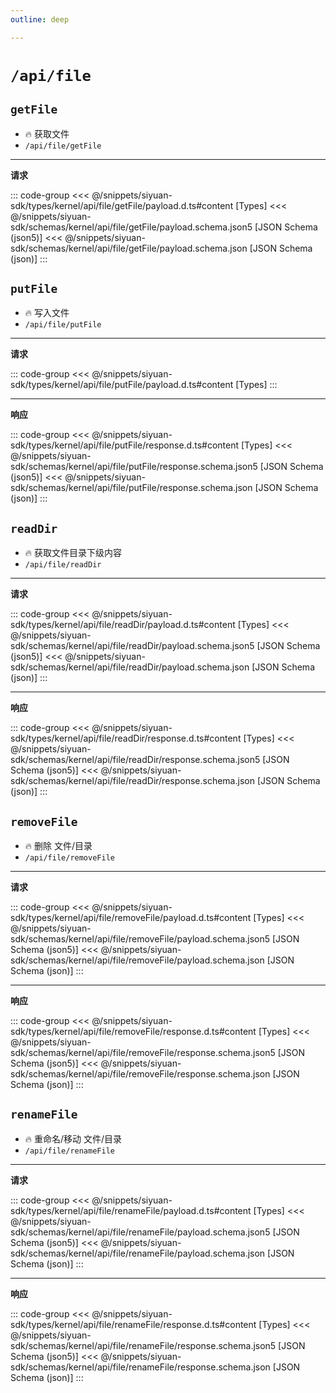 ```yaml
---
outline: deep

---
```


# `/api/file`

## `getFile`

- 🔥 获取文件
- `/api/file/getFile`

---
**请求**

::: code-group
<<< @/snippets/siyuan-sdk/types/kernel/api/file/getFile/payload.d.ts#content [Types]
<<< @/snippets/siyuan-sdk/schemas/kernel/api/file/getFile/payload.schema.json5 [JSON Schema (json5)]
<<< @/snippets/siyuan-sdk/schemas/kernel/api/file/getFile/payload.schema.json [JSON Schema (json)]
:::

## `putFile`

- 🔥 写入文件
- `/api/file/putFile`

---
**请求**

::: code-group
<<< @/snippets/siyuan-sdk/types/kernel/api/file/putFile/payload.d.ts#content [Types]
:::

---
**响应**

::: code-group
<<< @/snippets/siyuan-sdk/types/kernel/api/file/putFile/response.d.ts#content [Types]
<<< @/snippets/siyuan-sdk/schemas/kernel/api/file/putFile/response.schema.json5 [JSON Schema (json5)]
<<< @/snippets/siyuan-sdk/schemas/kernel/api/file/putFile/response.schema.json [JSON Schema (json)]
:::

## `readDir`

- 🔥 获取文件目录下级内容
- `/api/file/readDir`

---
**请求**

::: code-group
<<< @/snippets/siyuan-sdk/types/kernel/api/file/readDir/payload.d.ts#content [Types]
<<< @/snippets/siyuan-sdk/schemas/kernel/api/file/readDir/payload.schema.json5 [JSON Schema (json5)]
<<< @/snippets/siyuan-sdk/schemas/kernel/api/file/readDir/payload.schema.json [JSON Schema (json)]
:::

---
**响应**

::: code-group
<<< @/snippets/siyuan-sdk/types/kernel/api/file/readDir/response.d.ts#content [Types]
<<< @/snippets/siyuan-sdk/schemas/kernel/api/file/readDir/response.schema.json5 [JSON Schema (json5)]
<<< @/snippets/siyuan-sdk/schemas/kernel/api/file/readDir/response.schema.json [JSON Schema (json)]
:::

## `removeFile`

- 🔥 删除 文件/目录
- `/api/file/removeFile`

---
**请求**

::: code-group
<<< @/snippets/siyuan-sdk/types/kernel/api/file/removeFile/payload.d.ts#content [Types]
<<< @/snippets/siyuan-sdk/schemas/kernel/api/file/removeFile/payload.schema.json5 [JSON Schema (json5)]
<<< @/snippets/siyuan-sdk/schemas/kernel/api/file/removeFile/payload.schema.json [JSON Schema (json)]
:::

---
**响应**

::: code-group
<<< @/snippets/siyuan-sdk/types/kernel/api/file/removeFile/response.d.ts#content [Types]
<<< @/snippets/siyuan-sdk/schemas/kernel/api/file/removeFile/response.schema.json5 [JSON Schema (json5)]
<<< @/snippets/siyuan-sdk/schemas/kernel/api/file/removeFile/response.schema.json [JSON Schema (json)]
:::

## `renameFile`

- 🔥 重命名/移动 文件/目录
- `/api/file/renameFile`

---
**请求**

::: code-group
<<< @/snippets/siyuan-sdk/types/kernel/api/file/renameFile/payload.d.ts#content [Types]
<<< @/snippets/siyuan-sdk/schemas/kernel/api/file/renameFile/payload.schema.json5 [JSON Schema (json5)]
<<< @/snippets/siyuan-sdk/schemas/kernel/api/file/renameFile/payload.schema.json [JSON Schema (json)]
:::

---
**响应**

::: code-group
<<< @/snippets/siyuan-sdk/types/kernel/api/file/renameFile/response.d.ts#content [Types]
<<< @/snippets/siyuan-sdk/schemas/kernel/api/file/renameFile/response.schema.json5 [JSON Schema (json5)]
<<< @/snippets/siyuan-sdk/schemas/kernel/api/file/renameFile/response.schema.json [JSON Schema (json)]
:::
